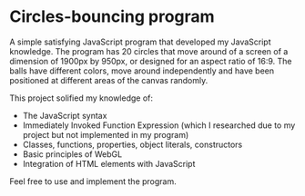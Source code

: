 # Circles-bouncing program
A simple satisfying JavaScript program that developed my JavaScript knowledge.
The program has 20 circles that move around of a screen of a dimension of 1900px by 950px, or designed for an aspect ratio of 16:9.
The balls have different colors, move around independently and have been positioned at different areas of the canvas randomly.

This project solified my knowledge of:
* The JavaScript syntax
* Immediately Invoked Function Expression (which I researched due to my project but not implemented in my program)
* Classes, functions, properties, object literals, constructors
* Basic principles of WebGL
* Integration of HTML elements with JavaScript

Feel free to use and implement the program.
